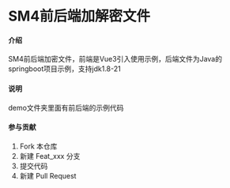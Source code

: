 # SM4前后端加解密文件

#### 介绍
SM4前后端加密文件，前端是Vue3引入使用示例，后端文件为Java的springboot项目示例，支持jdk1.8-21

#### 说明
demo文件夹里面有前后端的示例代码


#### 参与贡献

1.  Fork 本仓库
2.  新建 Feat_xxx 分支
3.  提交代码
4.  新建 Pull Request


